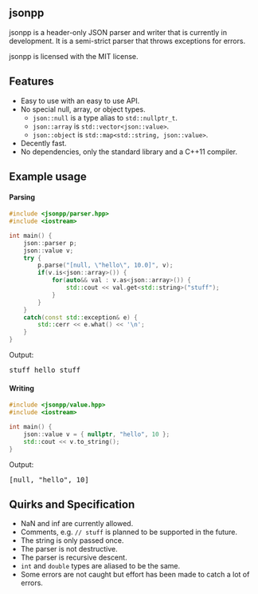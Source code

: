 ## jsonpp

jsonpp is a header-only JSON parser and writer that is currently in development. It is a semi-strict
parser that throws exceptions for errors.

jsonpp is licensed with the MIT license.

## Features

- Easy to use with an easy to use API.
- No special null, array, or object types.
    - `json::null` is a type alias to `std::nullptr_t`.
    - `json::array` is `std::vector<json::value>`.
    - `json::object` is `std::map<std::string, json::value>`.
- Decently fast.
- No dependencies, only the standard library and a C++11 compiler.

## Example usage

#### Parsing

```cpp
#include <jsonpp/parser.hpp>
#include <iostream>

int main() {
    json::parser p;
    json::value v;
    try {
        p.parse("[null, \"hello\", 10.0]", v);
        if(v.is<json::array>()) {
            for(auto&& val : v.as<json::array>()) {
                std::cout << val.get<std::string>("stuff");
            }
        }
    }
    catch(const std::exception& e) {
        std::cerr << e.what() << '\n';
    }
}
```

Output:
<pre>
stuff hello stuff
</pre>

#### Writing

```cpp
#include <jsonpp/value.hpp>
#include <iostream>

int main() {
    json::value v = { nullptr, "hello", 10 };
    std::cout << v.to_string();
}
```

Output:
<pre>
[null, "hello", 10]
</pre>

## Quirks and Specification

- NaN and inf are currently allowed.
- Comments, e.g. `// stuff` is planned to be supported in the future.
- The string is only passed once.
- The parser is not destructive.
- The parser is recursive descent.
- `int` and `double` types are aliased to be the same.
- Some errors are not caught but effort has been made to catch a lot of errors.
